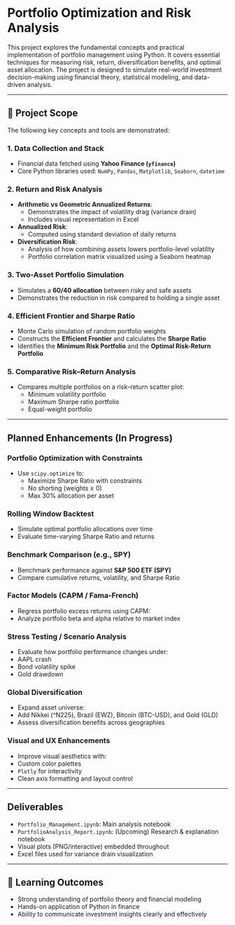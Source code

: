 # Portfolio Optimization and Risk Analysis

This project explores the fundamental concepts and practical implementation of portfolio management using Python. It covers essential techniques for measuring risk, return, diversification benefits, and optimal asset allocation. The project is designed to simulate real-world investment decision-making using financial theory, statistical modeling, and data-driven analysis.

---

## 📌 Project Scope

The following key concepts and tools are demonstrated:

### 1. Data Collection and Stack
- Financial data fetched using **Yahoo Finance (`yfinance`)**
- Core Python libraries used: `NumPy`, `Pandas`, `Matplotlib`, `Seaborn`, `datetime`

### 2. Return and Risk Analysis
- **Arithmetic vs Geometric Annualized Returns**:
  - Demonstrates the impact of volatility drag (variance drain)
  - Includes visual representation in Excel
- **Annualized Risk**:
  - Computed using standard deviation of daily returns
- **Diversification Risk**:
  - Analysis of how combining assets lowers portfolio-level volatility
  - Portfolio correlation matrix visualized using a Seaborn heatmap

### 3. Two-Asset Portfolio Simulation
- Simulates a **60/40 allocation** between risky and safe assets
- Demonstrates the reduction in risk compared to holding a single asset

### 4. Efficient Frontier and Sharpe Ratio
- Monte Carlo simulation of random portfolio weights
- Constructs the **Efficient Frontier** and calculates the **Sharpe Ratio**
- Identifies the **Minimum Risk Portfolio** and the **Optimal Risk-Return Portfolio**

### 5. Comparative Risk–Return Analysis
- Compares multiple portfolios on a risk–return scatter plot:
  - Minimum volatility portfolio
  - Maximum Sharpe ratio portfolio
  - Equal-weight portfolio

---

##  Planned Enhancements (In Progress)
###  Portfolio Optimization with Constraints
- Use `scipy.optimize` to:
  - Maximize Sharpe Ratio with constraints
  - No shorting (weights ≥ 0)
  - Max 30% allocation per asset

###  Rolling Window Backtest
- Simulate optimal portfolio allocations over time
- Evaluate time-varying Sharpe Ratio and returns

###  Benchmark Comparison (e.g., SPY)
- Benchmark performance against **S&P 500 ETF (SPY)**
- Compare cumulative returns, volatility, and Sharpe Ratio

### Factor Models (CAPM / Fama-French)
- Regress portfolio excess returns using CAPM:
- Analyze portfolio beta and alpha relative to market index

###  Stress Testing / Scenario Analysis
- Evaluate how portfolio performance changes under:
- AAPL crash
- Bond volatility spike
- Gold drawdown

###  Global Diversification
- Expand asset universe:
- Add Nikkei (^N225), Brazil (EWZ), Bitcoin (BTC-USD), and Gold (GLD)
- Assess diversification benefits across geographies

###  Visual and UX Enhancements
- Improve visual aesthetics with:
- Custom color palettes
- `Plotly` for interactivity
- Clean axis formatting and layout control

---

##  Deliverables

-  `Portfolio_Management.ipynb`: Main analysis notebook
-  `PortfolioAnalysis_Report.ipynb`: (Upcoming) Research & explanation notebook
-   Visual plots (PNG/interactive) embedded throughout
-   Excel files used for variance drain visualization

---

## 🎯 Learning Outcomes

- Strong understanding of portfolio theory and financial modeling
- Hands-on application of Python in finance
- Ability to communicate investment insights clearly and effectively

